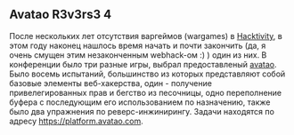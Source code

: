 Avatao R3v3rs3 4
------

После нескольких лет отсутствия варгеймов (wargames) в [Hacktivity](https://hacktivity.com), в этом году наконец нашлось время
 начать и почти закончить (да, я очень смущен этим незаконченным
 webhack-ом :) ) один из них. В конференции было три разные игры, выбрал предоставленый [avatao](https://avatao.com). Было восемь испытаний, большинство из которых представляют собой базовые элементы веб-хакерства, один - получение привелегированных прав и бегство из песочницы, одно переполнение буфера с последующим его использованием по назначению, также было два упражнения по реверс-инжинирингу. Задачи находятся по адресу https://platform.avatao.com.
